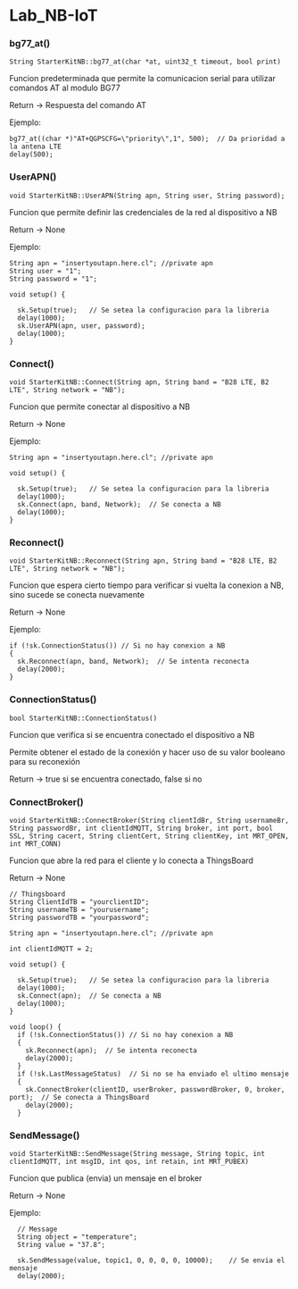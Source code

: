 # Lab_NB-IoT

### bg77_at()

    String StarterKitNB::bg77_at(char *at, uint32_t timeout, bool print)
    

Funcion predeterminada que permite la comunicacion serial para utilizar comandos AT al modulo BG77

Return -> Respuesta del comando AT

Ejemplo:

    bg77_at((char *)"AT+QGPSCFG=\"priority\",1", 500);  // Da prioridad a la antena LTE
    delay(500);

### UserAPN()

    void StarterKitNB::UserAPN(String apn, String user, String password);
    
Funcion que permite definir las credenciales de la red al dispositivo a NB

Return -> None

Ejemplo: 

    String apn = "insertyoutapn.here.cl"; //private apn
    String user = "1";
    String password = "1";

    void setup() {

      sk.Setup(true);   // Se setea la configuracion para la libreria
      delay(1000);
      sk.UserAPN(apn, user, password);
      delay(1000);
    }
    
### Connect()

    void StarterKitNB::Connect(String apn, String band = "B28 LTE, B2 LTE", String network = "NB");
    
Funcion que permite conectar al dispositivo a NB

Return -> None

Ejemplo: 

    String apn = "insertyoutapn.here.cl"; //private apn

    void setup() {

      sk.Setup(true);   // Se setea la configuracion para la libreria
      delay(1000);
      sk.Connect(apn, band, Network);  // Se conecta a NB
      delay(1000);
    }


### Reconnect()

    void StarterKitNB::Reconnect(String apn, String band = "B28 LTE, B2 LTE", String network = "NB");

Funcion que espera cierto tiempo para verificar si vuelta la conexion a NB, sino sucede se conecta nuevamente

Return -> None

Ejemplo:

    if (!sk.ConnectionStatus()) // Si no hay conexion a NB
    {
      sk.Reconnect(apn, band, Network);  // Se intenta reconecta
      delay(2000);
    }

### ConnectionStatus()

    bool StarterKitNB::ConnectionStatus()

Funcion que verifica si se encuentra conectado el dispositivo a NB

Permite obtener el estado de la conexión y hacer uso de su valor booleano para su reconexión

Return -> true si se encuentra conectado, false si no


### ConnectBroker()

    void StarterKitNB::ConnectBroker(String clientIdBr, String usernameBr, String passwordBr, int clientIdMQTT, String broker, int port, bool SSL, String cacert, String clientCert, String clientKey, int MRT_OPEN, int MRT_CONN)

Funcion que abre la red para el cliente y lo conecta a ThingsBoard

Return -> None

    // Thingsboard
    String ClientIdTB = "yourclientID";
    String usernameTB = "yourusername";
    String passwordTB = "yourpassword";

    String apn = "insertyoutapn.here.cl"; //private apn
    
    int clientIdMQTT = 2;

    void setup() {

      sk.Setup(true);   // Se setea la configuracion para la libreria
      delay(1000);
      sk.Connect(apn);  // Se conecta a NB
      delay(1000);
    }

    void loop() {
      if (!sk.ConnectionStatus()) // Si no hay conexion a NB
      {
        sk.Reconnect(apn);  // Se intenta reconecta
        delay(2000);
      }
      if (!sk.LastMessageStatus)  // Si no se ha enviado el ultimo mensaje
      {
        sk.ConnectBroker(clientID, userBroker, passwordBroker, 0, broker, port);  // Se conecta a ThingsBoard
        delay(2000);
      }
      
### SendMessage()
    
    void StarterKitNB::SendMessage(String message, String topic, int clientIdMQTT, int msgID, int qos, int retain, int MRT_PUBEX)
    
Funcion que publica (envia) un mensaje en el broker

Return -> None

Ejemplo:

      // Message
      String object = "temperature";
      String value = "37.8";
      
      sk.SendMessage(value, topic1, 0, 0, 0, 0, 10000);    // Se envia el mensaje
      delay(2000);
